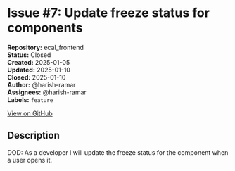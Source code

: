 # Issue #7: Update freeze status for components

**Repository:** ecal_frontend  
**Status:** Closed  
**Created:** 2025-01-05  
**Updated:** 2025-01-10  
**Closed:** 2025-01-10  
**Author:** @harish-ramar  
**Assignees:** @harish-ramar  
**Labels:** `feature`  

[View on GitHub](https://github.com/Simtestlab/ecal_frontend/issues/7)

## Description

DOD: As a developer I will update the freeze status for the component when a user opens it.